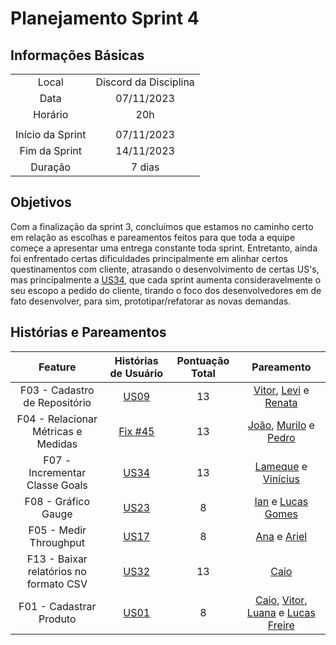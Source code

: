 # Planejamento Sprint 4

## Informações Básicas

|||
|:--:|:--:|
|Local|Discord da Disciplina|
|Data|07/11/2023|
|Horário|20h|
|||
|Início da Sprint|07/11/2023|
|Fim da Sprint|14/11/2023|
|Duração|7 dias|

## Objetivos


Com a finalização da sprint 3, concluímos que estamos no caminho certo em relação as escolhas e pareamentos feitos para que toda a equipe começe a apresentar uma entrega constante toda sprint. Entretanto, ainda foi enfrentado certas dificuldades principalmente em alinhar certos questinamentos com cliente, atrasando o desenvolvimento de certas US's, mas principalmente a [US34](https://github.com/fga-eps-mds/2023.2-MeasureSoftGram-DOC/issues/96), que cada sprint aumenta consideravelmente o seu escopo a pedido do cliente, tirando o foco dos desenvolvedores em de fato desenvolver, para sim, prototipar/refatorar as novas demandas.

## Histórias e Pareamentos

|Feature|Histórias de Usuário|Pontuação Total|Pareamento|
|:---:|:---:|:---:|:---:|
|F03 - Cadastro de Repositório|[US09](https://github.com/fga-eps-mds/2023.2-MeasureSoftGram-DOC/issues/40)|13|[Vitor](https://github.com/vitorekr), [Levi](https://github.com/levilunique) e [Renata](https://github.com/Renatinha28)|
|F04 - Relacionar Métricas e Medidas| [Fix #45](https://github.com/fga-eps-mds/2023.2-MeasureSoftGram-DOC/issues/45)| 13 | [João](https://github.com/joaobisi), [Murilo](https://github.com/muriloschiler) e [Pedro](https://github.com/peHaick)|
|F07 - Incrementar Classe Goals| [US34](https://github.com/fga-eps-mds/2023.2-MeasureSoftGram-DOC/issues/96)| 13 | [Lameque](https://github.com/LamequeFernandes) e [Vinícius](https://github.com/viniciusvieira00)|
|F08 - Gráfico Gauge | [US23](https://github.com/fga-eps-mds/2023.2-MeasureSoftGram-DOC/issues/54)| 8 | [Ian](https://github.com/IanPSRocha) e [Lucas Gomes](https://github.com/LucasGlopes)|
|F05 - Medir Throughput| [US17](https://github.com/fga-eps-mds/2023.2-MeasureSoftGram-DOC/issues/48)| 8 | [Ana](https://github.com/AnaCarolinaRodriguesLeite) e [Ariel](https://github.com/ArielSixwings)|
|F13 - Baixar relatórios no formato CSV| [US32](https://github.com/fga-eps-mds/2023.2-MeasureSoftGram-DOC/issues/61)| 13 | [Caio](https://github.com/oCaioOliveira)|
|F01 - Cadastrar Produto| [US01](https://github.com/fga-eps-mds/2023.2-MeasureSoftGram-DOC/issues/32)| 8 | [Caio](https://github.com/oCaioOliveira), [Vitor](https://github.com/vitorekr), [Luana](https://github.com/LuaMedeiros) e [Lucas Freire](https://github.com/AguionStryke)|
